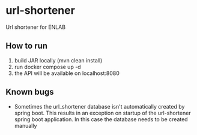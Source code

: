 # url-shortener
Url shortener for ENLAB

## How to run
1. build JAR locally (mvn clean install)
2. run docker compose up -d
3. the API will be available on localhost:8080

## Known bugs
- Sometimes the url_shortener database isn't automatically created by spring boot. This results in an exception on startup of the url-shortener spring boot application. In this case the database needs to be created manually

